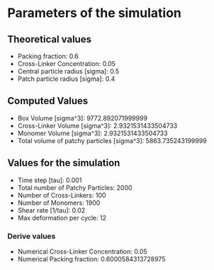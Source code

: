 # Parameters of the simulation

## Theoretical values
- Packing fraction: 0.6
- Cross-Linker Concentration: 0.05
- Central particle radius [sigma]: 0.5
- Patch particle radius [sigma]: 0.4

## Computed Values
- Box Volume [sigma^3]: 9772.892071999999
- Cross-Linker Volume [sigma^3]: 2.9321531433504733
- Monomer Volume [sigma^3]: 2.9321531433504733
- Total volume of patchy particles [sigma^3]: 5863.735243199999

## Values for the simulation
- Time step [tau]: 0.001
- Total number of Patchy Particles: 2000
- Number of Cross-Linkers: 100
- Number of Monomers: 1900
- Shear rate [1/tau]: 0.02
- Max deformation per cycle: 12
### Derive values
- Numerical Cross-Linker Concentration: 0.05
- Numerical Packing fraction: 0.6000584313728975
